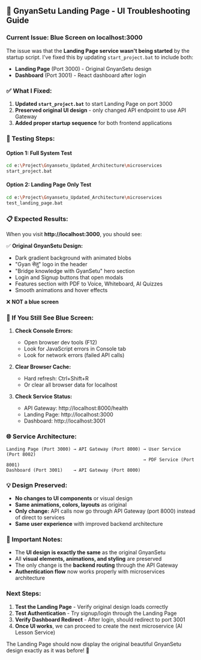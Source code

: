 ## 🚀 GnyanSetu Landing Page - UI Troubleshooting Guide

### Current Issue: Blue Screen on localhost:3000

The issue was that the **Landing Page service wasn't being started** by the startup script. I've fixed this by updating `start_project.bat` to include both:

- **Landing Page** (Port 3000) - Original GnyanSetu design
- **Dashboard** (Port 3001) - React dashboard after login

### ✅ What I Fixed:

1. **Updated `start_project.bat`** to start Landing Page on port 3000
2. **Preserved original UI design** - only changed API endpoint to use API Gateway
3. **Added proper startup sequence** for both frontend applications

### 🎯 Testing Steps:

#### Option 1: Full System Test
```bash
cd e:\Project\Gnyansetu_Updated_Architecture\microservices
start_project.bat
```

#### Option 2: Landing Page Only Test  
```bash
cd e:\Project\Gnyansetu_Updated_Architecture\microservices
test_landing_page.bat
```

### 📋 Expected Results:

When you visit **http://localhost:3000**, you should see:

✅ **Original GnyanSetu Design:**
- Dark gradient background with animated blobs
- "Gyan सेतु" logo in the header
- "Bridge knowledge with GyanSetu" hero section
- Login and Signup buttons that open modals
- Features section with PDF to Voice, Whiteboard, AI Quizzes
- Smooth animations and hover effects

❌ **NOT a blue screen**

### 🔧 If You Still See Blue Screen:

1. **Check Console Errors:**
   - Open browser dev tools (F12)
   - Look for JavaScript errors in Console tab
   - Look for network errors (failed API calls)

2. **Clear Browser Cache:**
   - Hard refresh: Ctrl+Shift+R
   - Or clear all browser data for localhost

3. **Check Service Status:**
   - API Gateway: http://localhost:8000/health
   - Landing Page: http://localhost:3000
   - Dashboard: http://localhost:3001

### 🌐 Service Architecture:

```
Landing Page (Port 3000) → API Gateway (Port 8000) → User Service (Port 8002)
                                                   → PDF Service (Port 8001)
Dashboard (Port 3001)    → API Gateway (Port 8000)
```

### 💡 Design Preserved:

- **No changes to UI components** or visual design
- **Same animations, colors, layouts** as original
- **Only change:** API calls now go through API Gateway (port 8000) instead of direct to services
- **Same user experience** with improved backend architecture

### 🚨 Important Notes:

- The **UI design is exactly the same** as the original GnyanSetu
- All **visual elements, animations, and styling** are preserved
- The only change is the **backend routing** through the API Gateway
- **Authentication flow** now works properly with microservices architecture

### Next Steps:

1. **Test the Landing Page** - Verify original design loads correctly
2. **Test Authentication** - Try signup/login through the Landing Page  
3. **Verify Dashboard Redirect** - After login, should redirect to port 3001
4. **Once UI works**, we can proceed to create the next microservice (AI Lesson Service)

The Landing Page should now display the original beautiful GnyanSetu design exactly as it was before! 🎉